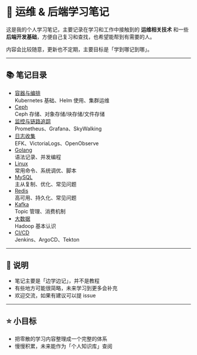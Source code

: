 # 📒 运维 & 后端学习笔记

这是我的个人学习笔记，主要记录在学习和工作中接触到的 **运维相关技术** 和一些 **后端开发基础**，方便自己复习和查找，也希望能帮到有需要的人。  

内容会比较随意，更新也不定期，主要目标是「学到哪记到哪」。  

---

## 📚 笔记目录

- [容器与编排](./kubernetes)  
  Kubernetes 基础、Helm 使用、集群运维
- [Ceph](./ceph)  
  Ceph 存储、对象存储/块存储/文件存储
- [监控与链路追踪](./monitoring)  
  Prometheus、Grafana、SkyWalking
- [日志收集](./logging)  
  EFK、VictoriaLogs、OpenObserve
- [Golang](./golang)  
  语法记录、并发编程
- [Linux](./linux)  
  常用命令、系统调优、脚本
- [MySQL](./mysql)  
  主从复制、优化、常见问题
- [Redis](./redis)  
  高可用、持久化、常见问题
- [Kafka](./kafka)  
  Topic 管理、消费机制
- [大数据](./bigdata)  
  Hadoop 基本认识
- [CI/CD](./cicd)  
  Jenkins、ArgoCD、Tekton

---

## 🎯 说明
- 笔记主要是「边学边记」，并不是教程  
- 有些地方可能很简略，未来学习到更多会补充  
- 欢迎交流，如果有建议可以提 issue  

---

## ⭐ 小目标
- 把零散的学习内容整理成一个完整的体系  
- 慢慢积累，未来能作为「个人知识库」查阅  

